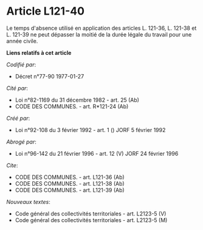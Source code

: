 # Article L121-40

Le temps d'absence utilisé en application des articles L. 121-36, L. 121-38 et L. 121-39 ne peut dépasser la moitié de la
durée légale du travail pour une année civile.

**Liens relatifs à cet article**

_Codifié par_:

  - Décret n°77-90 1977-01-27

_Cité par_:

  - Loi n°82-1169 du 31 décembre 1982 - art. 25 (Ab)
  - CODE DES COMMUNES. - art. R*121-24 (Ab)

_Créé par_:

  - Loi n°92-108 du 3 février 1992 - art. 1 () JORF 5 février 1992

_Abrogé par_:

  - Loi n°96-142 du 21 février 1996 - art. 12 (V) JORF 24 février 1996

_Cite_:

  - CODE DES COMMUNES. - art. L121-36 (Ab)
  - CODE DES COMMUNES. - art. L121-38 (Ab)
  - CODE DES COMMUNES. - art. L121-39 (Ab)

_Nouveaux textes_:

  - Code général des collectivités territoriales - art. L2123-5 (V)
  - Code général des collectivités territoriales - art. L2123-5 (M)
